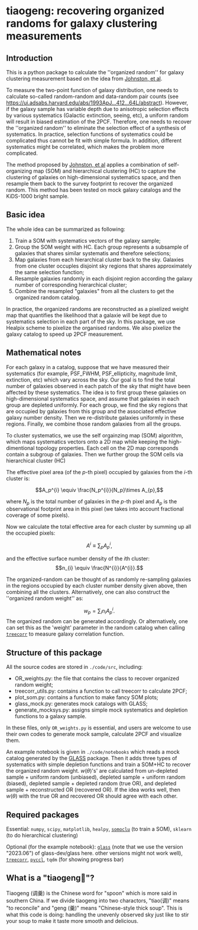 # tiaogeng: recovering organized randoms for galaxy clustering measurements

## Introduction

This is a python package to calculate the ''organized random'' for galaxy clustering measurement based on the idea from [Johnston, et al](https://arxiv.org/abs/2012.08467).

To measure the two-point function of galaxy distribution, one needs to calculate so-called random-random and data-random pair counts (see https://ui.adsabs.harvard.edu/abs/1993ApJ...412...64L/abstract). However, if the galaxy sample has variable depth due to anisotropic selection effects by various systematics (Galactic extinction, seeing, etc), a uniform random will result in biased estimation of the 2PCF. Therefore, one needs to recover the ''organized random'' to eliminate the selection effect of a synthesis of systematics. In practice, selection functions of systematics could be complicated thus cannot be fit with simple formula. In addition, different systematics might be correlated, which makes the problem more complicated.

The method proposed by [Johnston, et al](https://arxiv.org/abs/2012.08467) applies a combination of self-organizing map (SOM) and hierarchical clustering (HC) to capture the clustering of galaxies on high-dimensional systematics space, and then resample them back to the survey footprint to recover the organized random. This method has been tested on mock galaxy catalogs and the KiDS-1000 bright sample.

## Basic idea

The whole idea can be summarized as following:

1. Train a SOM with systematics vectors of the galaxy sample;
2. Group the SOM weight with HC. Each group represents a subsample of galaxies that shares similar systematis and therefore selections;
3. Map galaxies from each hierarchical cluster back to the sky. Galaxies from one cluster occuples disjoint sky regions that shares approximately the same selection function;
4. Resample galaxies randomly in each disjoint region according the galaxy number of corresponding hierarchical cluster;
5. Combine the resampled "galaxies" from all the clusters to get the organized random catalog.

In practice, the organized randoms are reconstructed as a pixelized weight map that quantifies the likelihood that a galaxie will be kept due to systematics selection in each part of the sky. In this package, we use Healpix scheme to pixelize the organised randoms. We also pixelize the galaxy catalog to speed up 2PCF measurement.

## Mathematical notes

For each galaxy in a catalog, suppose that we have measured their systematics (for example, PSF\_FWHM, PSF\_ellipticity, magnitude limit, extinction, etc) which vary across the sky. Our goal is to find the total number of galaxies observed in each patch of the sky that might have been affected by these systematics. The idea is to first group these galaxies on high-dimensional systematics space, and assume that galaxies in each group are depleted uniformly. For each group, we find the sky regions that are occupied by galaxies from this group and the associated effective galaxy number density. Then we re-distribute galaxies uniformly in these regions. Finally, we combine those random galaxies from all the groups. 

To cluster systematics, we use the self orgainzing map (SOM) algorithm, which maps systematics vectors onto a 2D map while keeping the high-dimentional topology properties. Each cell on the 2D map corresponds contain a subgroup of galaxies. Then we further group the SOM cells via hierarchical cluster (HC)

The effective pixel area (of the $p$-th pixel) occupied by galaxies from the $i$-th cluster is:

$$A_p^{i} \equiv \frac{N_p^{i}}{N_p}\times A_{p},$$

where $N_p$ is the total number of galaxies in the $p$-th pixel and $A_{p}$ is the observational footprint area in this pixel (we takes into account fractional coverage of some pixels).

Now we calculate the total effective area for each cluster by summing up all the occupied pixels:

$$A^{i} \equiv \sum_p A_p^{i},$$

and the effective surface number density of the $i$th cluster:
$$n_{i} \equiv \frac{N^{i}}{A^{i}}.$$

The organized-random can be thought of as randomly re-sampling galaxies in the regions occupied by each cluster number density given above, then combining all the clusters. Alternatively, one can also construct the ''organized random weight'' as:

$$w_p = \sum_{i} n_iA^i_p.$$
The organized random can be generated accordingly. Or alternatively, one can set this as the 'weight' parameter in the random catalog when calling [`treecorr`](https://rmjarvis.github.io/TreeCorr/_build/html/index.html) to measure galaxy correlation function.


## Structure of this package

All the source codes are stored in `./code/src`, including:

- OR_weights.py: the file that contains the class to recover organized random weight;
- treecorr_utils.py: contains a function to call treecorr to calculate 2PCF;
- plot_som.py: contains a function to make fancy SOM plots;
- glass_mock.py: generates mock catalogs with GLASS;
- generate_mocksys.py: assigns simple mock systematics and depletion functions to a galaxy sample.

In these files, only `OR_weights.py` is essential, and users are welcome to use their own codes to generate mock sample, calculate 2PCF and visualize them.

An example notebook is given in `./code/notebooks` which reads a mock catalog generated by the [GLASS](https://glass.readthedocs.io/en/stable/) package. Then it adds three types of systematics with simple depletion functions and train a SOM+HC to recover the organized random weight. $w(\theta)$'s' are calculated from un-depleted sample + uniform random (unbiased), depleted sample + uniform random (biased), depleted sample + depleted random (true OR), and depleted sample + reconstructed OR (recovered OR). If the idea works well, then $w(\theta)$ with the true OR and recovered OR should agree with each other.

## Required packages

Essential: `numpy`, `scipy`, `matplotlib`, `healpy`, [`somoclu`](https://somoclu.readthedocs.io/en/stable/) (to train a SOM), `sklearn` (to do hierarchical clustering)

Optional (for the example notebook): [`glass`](https://glass.readthedocs.io/en/stable/) (note that we use the version "2023.06") of glass-dev/glass here. other versions might not work well), [`treecorr`](https://rmjarvis.github.io/TreeCorr/_build/html/index.html), [`pyccl`](https://ccl.readthedocs.io/en/latest/index.html), `tqdm` (for showing progress bar)

## What is a "tiaogeng🥄"?

Tiaogeng (调羹) is the Chinese word for "spoon" which is more said in southern China. If we divide tiaogeng into two charactors, "tiao(调)" means "to reconcile" and "geng (羹)" means "Chinese-style thick soup". This is what this code is doing: handling the unevenly observed sky just like to stir your soup to make it taste more smooth and delicious.